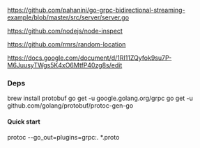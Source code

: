 https://github.com/pahanini/go-grpc-bidirectional-streaming-example/blob/master/src/server/server.go

https://github.com/nodejs/node-inspect

https://github.com/rmrs/random-location

https://docs.google.com/document/d/1RI11ZQyfok9su7P-M6JuusyTWgs5K4xO6MtfP40zg8s/edit

### Deps
brew install protobuf
go get -u google.golang.org/grpc
go get -u github.com/golang/protobuf/protoc-gen-go

#### Quick start
protoc --go_out=plugins=grpc:. *.proto